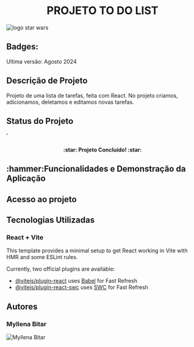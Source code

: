 <h1 align="center">PROJETO TO DO LIST</h1>

<img src="https://github.com/user-attachments/assets/283bd49d-08d5-4e95-99f8-e12e3b0fb573" alt="logo star wars">


<h2>Badges:</h2>
Ultima versão: Agosto 2024

<h2>Descrição de Projeto</h2>
 Projeto de uma lista de tarefas, feita com React. No projeto criamos, adicionamos, deletamos e editamos novas tarefas.

<h2>Status do Projeto</h2>'
<h4 align="center">
:star: Projeto Concluído! :star:
</h4>
<h2>:hammer:Funcionalidades e Demonstração da Aplicação</h2>
<h2>Acesso ao projeto</h2>
<h2> Tecnologias Utilizadas</h2>

<h3>React + Vite</h3>

This template provides a minimal setup to get React working in Vite with HMR and some ESLint rules.

Currently, two official plugins are available:

- [@vitejs/plugin-react](https://github.com/vitejs/vite-plugin-react/blob/main/packages/plugin-react/README.md) uses [Babel](https://babeljs.io/) for Fast Refresh
- [@vitejs/plugin-react-swc](https://github.com/vitejs/vite-plugin-react-swc) uses [SWC](https://swc.rs/) for Fast Refresh

<H2>Autores</H2>
<h3>Myllena Bitar</h3>
<img src="https://avatars.githubusercontent.com/u/111917539?v=4" alt="Myllena Bitar">
